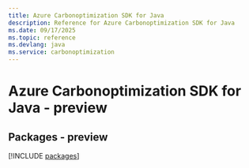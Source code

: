 ```yaml
---
title: Azure Carbonoptimization SDK for Java
description: Reference for Azure Carbonoptimization SDK for Java
ms.date: 09/17/2025
ms.topic: reference
ms.devlang: java
ms.service: carbonoptimization
---
```

# Azure Carbonoptimization SDK for Java - preview
## Packages - preview
[!INCLUDE [packages](carbonoptimization-index.md)]